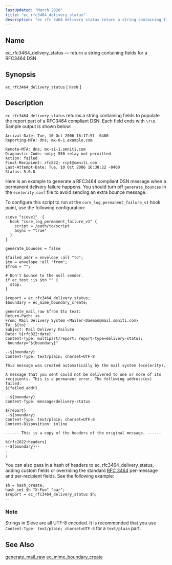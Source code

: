 ```yaml
---
lastUpdated: "March 2020"
title: "ec_rfc3464_delivery_status"
description: "ec rfc 3464 delivery status return a string containing fields for a RFC 3464 DSN ec rfc 3464 delivery status hash ec rfc 3464 delivery status returns a string containing fields to populate the report part of a RFC 3464 compliant DSN Each field ends with r n Sample output..."
---
```


<a name="sieve.ref.ec_rfc3464_delivery_status"></a> 
## Name

ec_rfc3464_delivery_status — return a string containing fields for a RFC3464 DSN

## Synopsis

`ec_rfc3464_delivery_status` [ *`hash`* ]

<a name="idp30438272"></a> 
## Description

`ec_rfc3464_delivery_status` returns a string containing fields to populate the report part of a RFC3464 compliant DSN. Each field ends with `\r\n`. Sample output is shown below:

```
Arrival-Date: Tue, 10 Oct 2006 16:17:51 -0400
Reporting-MTA: dns; mx-0-1.example.com

Remote-MTA: dns; mx-s1-1.omniti.com
Diagnostic-Code: smtp; 550 relay not permitted
Action: failed
Final-Recipient: rfc822; rcpt@omniti.com
Last-Attempt-Date: Tue, 10 Oct 2006 16:38:22 -0400
Status: 5.0.0
```

Here is an example to generate a RFC3464 compliant DSN message when a permanent delivery failure happens. You should turn off `generate_bounces` in the `ecelerity.conf` file to avoid sending an extra bounce message.

To configure this script to run at the `core_log_permanent_failure_v1` hook point, use the following configuration:

```
sieve "sieve1"  {
  hook "core_log_permanent_failure_v1" {
    script = /path/to/script
    async = "true"
  }
}

generate_bounces = false
```
<a name="example.ec_rfc3464_delivery_status"></a> 


```
$failed_addr = envelope :all "to";
$to = envelope :all "from";
$from = "";

# Don't bounce to the null sender.
if ec_test :is $to "" {
  stop;
}

$report = ec_rfc3464_delivery_status;
$boundary = ec_mime_boundary_create;

generate_mail_raw $from $to text:
Return-Path: <>
From: Mail Delivery System <Mailer-Daemon@mail.omniti.com>
To: ${to}
Subject: Mail Delivery Failure
Date: %{rfc822:date}
Content-Type: multipart/report; report-type=delivery-status;
 boundary="${boundary}"

--${boundary}
Content-Type: text/plain; charset=UTF-8

This message was created automatically by the mail system (ecelerity).

A message that you sent could not be delivered to one or more of its
recipients. This is a permanent error. The following address(es) failed:
${failed_addr}

--${boundary}
Content-Type: message/delivery-status

${report}
--${boundary}
Content-Type: text/plain; charset=UTF-8
Content-Disposition: inline

------ This is a copy of the headers of the original message. ------

%{rfc2822:headers}
--${boundary}--
.
;
```

You can also pass in a hash of headers to ec_rfc3464_delivery_status, adding custom fields or overriding the standard [RFC 3464](http://www.rfc-editor.org/rfc/rfc3464.txt) per-message and per-recipient fields. See the following example:

```
$h = hash_create;
hash_set $h "X-Foo" "bar";
$report = ec_rfc3464_delivery_status $h;
...
```

### Note

Strings in Sieve are all UTF-8 encoded. It is recommended that you use `Content-Type: text/plain; charset=UTF-8` for a `text/plain` part.

<a name="idp30454544"></a> 
## See Also

[generate_mail_raw](/momentum/3/3-reference/sieve-ref-generate-mail-raw) [ec_mime_boundary_create](/momentum/3/3-reference/sieve-ref-ec-mime-boundary-create)